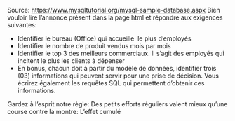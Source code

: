 Source: https://www.mysqltutorial.org/mysql-sample-database.aspx
Bien vouloir lire l’annonce présent dans la page html et répondre aux exigences suivantes: 
 
* Identifier le bureau (Office) qui accueille  le plus d’employés
* Identifier le nombre de produit vendus mois par mois
* Identifier le top 3 des meilleurs commerciaux. Il s’agit des employés qui incitent le plus les clients à dépenser
* En bonus, chacun doit à partir du modèle de données, identifier trois (03) informations qui peuvent servir pour une prise de décision. Vous écrirez également les requêtes SQL qui permettent d’obtenir ces informations. 

Gardez à l’esprit notre règle: Des petits efforts réguliers valent mieux qu’une course contre la montre: L’effet cumulé
